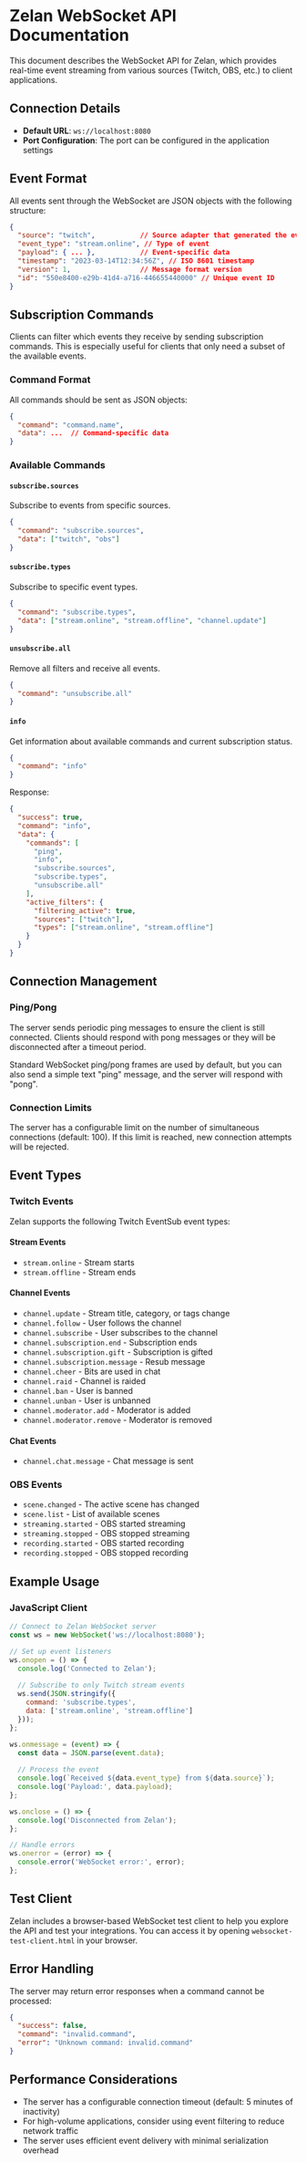# Zelan WebSocket API Documentation

This document describes the WebSocket API for Zelan, which provides real-time event streaming from various sources (Twitch, OBS, etc.) to client applications.

## Connection Details

- **Default URL**: `ws://localhost:8080`
- **Port Configuration**: The port can be configured in the application settings

## Event Format

All events sent through the WebSocket are JSON objects with the following structure:

```json
{
  "source": "twitch",           // Source adapter that generated the event
  "event_type": "stream.online", // Type of event
  "payload": { ... },           // Event-specific data
  "timestamp": "2023-03-14T12:34:56Z", // ISO 8601 timestamp
  "version": 1,                 // Message format version
  "id": "550e8400-e29b-41d4-a716-446655440000" // Unique event ID
}
```

## Subscription Commands

Clients can filter which events they receive by sending subscription commands. This is especially useful for clients that only need a subset of the available events.

### Command Format

All commands should be sent as JSON objects:

```json
{
  "command": "command.name",
  "data": ...  // Command-specific data
}
```

### Available Commands

#### `subscribe.sources`

Subscribe to events from specific sources.

```json
{
  "command": "subscribe.sources",
  "data": ["twitch", "obs"]
}
```

#### `subscribe.types`

Subscribe to specific event types.

```json
{
  "command": "subscribe.types",
  "data": ["stream.online", "stream.offline", "channel.update"]
}
```

#### `unsubscribe.all`

Remove all filters and receive all events.

```json
{
  "command": "unsubscribe.all"
}
```

#### `info`

Get information about available commands and current subscription status.

```json
{
  "command": "info"
}
```

Response:

```json
{
  "success": true,
  "command": "info",
  "data": {
    "commands": [
      "ping",
      "info",
      "subscribe.sources",
      "subscribe.types",
      "unsubscribe.all"
    ],
    "active_filters": {
      "filtering_active": true,
      "sources": ["twitch"],
      "types": ["stream.online", "stream.offline"]
    }
  }
}
```

## Connection Management

### Ping/Pong

The server sends periodic ping messages to ensure the client is still connected. Clients should respond with pong messages or they will be disconnected after a timeout period.

Standard WebSocket ping/pong frames are used by default, but you can also send a simple text "ping" message, and the server will respond with "pong".

### Connection Limits

The server has a configurable limit on the number of simultaneous connections (default: 100). If this limit is reached, new connection attempts will be rejected.

## Event Types

### Twitch Events

Zelan supports the following Twitch EventSub event types:

#### Stream Events
- `stream.online` - Stream starts
- `stream.offline` - Stream ends

#### Channel Events
- `channel.update` - Stream title, category, or tags change
- `channel.follow` - User follows the channel
- `channel.subscribe` - User subscribes to the channel
- `channel.subscription.end` - Subscription ends
- `channel.subscription.gift` - Subscription is gifted
- `channel.subscription.message` - Resub message
- `channel.cheer` - Bits are used in chat
- `channel.raid` - Channel is raided
- `channel.ban` - User is banned
- `channel.unban` - User is unbanned
- `channel.moderator.add` - Moderator is added
- `channel.moderator.remove` - Moderator is removed

#### Chat Events
- `channel.chat.message` - Chat message is sent

### OBS Events

- `scene.changed` - The active scene has changed
- `scene.list` - List of available scenes
- `streaming.started` - OBS started streaming
- `streaming.stopped` - OBS stopped streaming
- `recording.started` - OBS started recording
- `recording.stopped` - OBS stopped recording

## Example Usage

### JavaScript Client

```javascript
// Connect to Zelan WebSocket server
const ws = new WebSocket('ws://localhost:8080');

// Set up event listeners
ws.onopen = () => {
  console.log('Connected to Zelan');
  
  // Subscribe to only Twitch stream events
  ws.send(JSON.stringify({
    command: 'subscribe.types',
    data: ['stream.online', 'stream.offline']
  }));
};

ws.onmessage = (event) => {
  const data = JSON.parse(event.data);
  
  // Process the event
  console.log(`Received ${data.event_type} from ${data.source}`);
  console.log('Payload:', data.payload);
};

ws.onclose = () => {
  console.log('Disconnected from Zelan');
};

// Handle errors
ws.onerror = (error) => {
  console.error('WebSocket error:', error);
};
```

## Test Client

Zelan includes a browser-based WebSocket test client to help you explore the API and test your integrations. You can access it by opening `websocket-test-client.html` in your browser.

## Error Handling

The server may return error responses when a command cannot be processed:

```json
{
  "success": false,
  "command": "invalid.command",
  "error": "Unknown command: invalid.command"
}
```

## Performance Considerations

- The server has a configurable connection timeout (default: 5 minutes of inactivity)
- For high-volume applications, consider using event filtering to reduce network traffic
- The server uses efficient event delivery with minimal serialization overhead